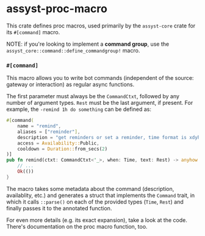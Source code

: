 # assyst-proc-macro

This crate defines proc macros, used primarily by the `assyst-core` crate for its `#[command]` macro.

NOTE: if you're looking to implement a **command group**, use the `assyst_core::command::define_commandgroup!` macro.

### `#[command]`
This macro allows you to write bot commands (independent of the source: gateway or interaction) as regular async functions.

The first parameter must always be the `CommandCtxt`, followed by any number of argument types.
`Rest` must be the last argument, if present. For example, the `-remind 1h do something` can be defined as:
```rs
#[command(
    name = "remind",
    aliases = ["reminder"],
    description = "get reminders or set a reminder, time format is xdyhzm (check examples)",
    access = Availability::Public,
    cooldown = Duration::from_secs(2)
)]
pub fn remind(ctxt: CommandCtxt<'_>, when: Time, text: Rest) -> anyhow::Result<()> {
    // ...
    Ok(())
}
```
The macro takes some metadata about the command (description, availablity, etc.) and generates a struct that implements the `Command` trait, in which it calls `::parse()` on each of the provided types (`Time`, `Rest`) and finally passes it to the annotated function.

For even more details (e.g. its exact expansion), take a look at the code. There's documentation on the proc macro function, too.
